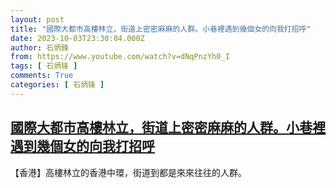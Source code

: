 ```yaml
---
layout: post
title: "國際大都市高樓林立，街道上密密麻麻的人群。小巷裡遇到幾個女的向我打招呼"
date: 2023-10-03T23:30:04.000Z
author: 石炳鋒
from: https://www.youtube.com/watch?v=dNqPnzYh0_I
tags: [ 石炳锋 ]
comments: True
categories: [ 石炳锋 ]
---
```

<!--1696375804000-->
[國際大都市高樓林立，街道上密密麻麻的人群。小巷裡遇到幾個女的向我打招呼](https://www.youtube.com/watch?v=dNqPnzYh0_I)
------

<div>
【香港】高樓林立的香港中環，街道到都是來來往往的人群。
</div>
